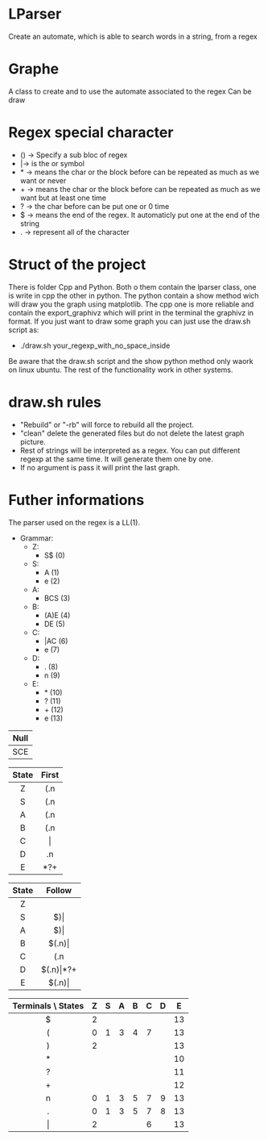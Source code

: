 # LParser
Create an automate, which is able to search words in a string, from a regex 

# Graphe
A class to create and to use the automate associated to the regex
Can be draw

# Regex special character
*  () -> Specify a sub bloc of regex
*  |-> is the or symbol
*  \* -> means the char or the block before can be repeated as much as we want or never
*  \+ -> means the char or the block before can be repeated as much as we want but at least one time
*  ? -> the char before can be put one or 0 time
*  $ -> means the end of the regex. It automaticly put one at the end of the string
*  . -> represent all of the character

# Struct of the project
There is folder Cpp and Python. Both o them contain the lparser class, one is write in cpp the other in python.
The python contain a show method wich will draw you the graph using matplotlib.
The cpp one is more reliable and contain the export_graphivz which will print in the terminal the graphivz in format.
If you just want to draw some graph you can just use the draw.sh script as:
* ./draw.sh your_regexp_with_no_space_inside

Be aware that the draw.sh script and the show python method only waork on linux ubuntu.
The rest of the functionality work in other systems.

# draw.sh rules
* "Rebuild" or "-rb" will force to rebuild all the project.
* "clean" delete the generated files but do not delete the latest graph picture.
* Rest of strings will be interpreted as a regex. You can put different regexp at the same time. It will generate them one by one.
* If no argument is pass it will print the last graph.

# Futher informations
The parser used on the regex is a LL(1).

* Grammar:
  * Z:
    * S$    (0)
  * S:
    * A     (1)
    * e     (2)
  * A:
    * BCS   (3)
  * B:
    * (A)E  (4)
    * DE    (5) 
  * C:
    * |AC   (6)
    * e     (7)
  * D:
    * .     (8)
    * n     (9)
  * E:
    * \*    (10)
    * ?     (11)
    * \+    (12)
    * e     (13)

|    Null    |
|:----------:|
|    SCE     |

| State | First |
|:-----:|:-----:|
|   Z   |  (.n  |
|   S   |  (.n  |
|   A   |  (.n  |
 |   B   |  (.n  |
 |   C   |  \|   |
 |   D   |  .n   |
 |   E   |  *?+  |

| State |      Follow      |
|:-----:|:----------------:|
|   Z   |                  |
|   S   |       $)\|       |
|   A   |       $)\|       |
|   B   |     $(.n)\|      |
|   C   |       (.n        |
|   D   |    $(.n)\|*?+    |
|   E   |   $(.n)\|        |

| Terminals \ States | Z | S | A | B | C | D | E  |
|:------------------:|:-:|:-:|:-:|:-:|:-:|:-:|:--:|
|         $          |  2|   |   |   |   |   | 13 |
|         (          | 0 |  1| 3 | 4 | 7 |   | 13 |
|         )          | 2 |   |   |   |   |   | 13 |
|         *          |   |   |   |   |   |   | 10 |
|         ?          |   |   |   |   |   |   | 11 |
|         +          |   |   |   |   |   |   | 12 |
|         n          | 0 | 1 | 3 | 5 |  7| 9 | 13 |
|         .          | 0 | 1 | 3 | 5 | 7 | 8 | 13 |
|         \|         | 2 |   |   |   | 6 |   | 13 |    